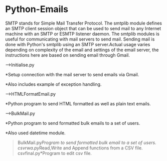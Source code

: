 # Python-Emails
SMTP stands for Simple Mail Transfer Protocol. The smtplib module defines an SMTP client session object that can be used to send mail to any Internet machine with an SMTP or ESMTP listener daemon. The smtplib modules is useful for communicating with mail servers to send mail. Sending mail is done with Python's smtplib using an SMTP server.Actual usage varies depending on complexity of the email and settings of the email server, the instructions here are based on sending email through Gmail.

-->Initialise.py

*Setup connection with the mail server to send emails via Gmail.

*Also includes example of exception handling.

-->HTMLFormatEmail.py

*Python program to send HTML formatted as well as plain text emails.

-->BulkMail.py

*Python program to send formatted bulk emails to a set of users.

*Also used datetime module.
>BulkMail.py*Program to send formatted bulk email to a set of users.
>csvrwa.py*Read,Write and Append functions from a CSV file.
>csvfinal.py*Program to edit csv file.